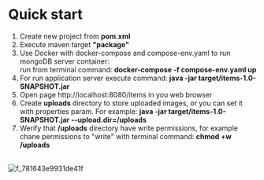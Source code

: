 # Quick start

1. Create new project from <b>pom.xml</b><br>
2. Execute maven target <b>"package"</b><br>
3. Use Docker with docker-compose and compose-env.yaml to run mongoDB server container:<br>
	run from terminal command: <b>docker-compose -f compose-env.yaml up</b><br>
4. For run application server execute command: <b>java -jar target/items-1.0-SNAPSHOT.jar</b><br>
5. Open page http://localhost:8080/items in you web browser<br>
6. Create <b>uploads</b> directory to store uploaded images, or you can set it with properties param.
For example: <b>java -jar target/items-1.0-SNAPSHOT.jar --upload.dir=/uploads</b><br>
7. Werify that <b>/uploads</b> directory have write permissions, for example chane permissions to "write" with terminal command: <b>chmod +w /uploads</b><br><br>

![f_781643e9931de41f](https://github.com/ickee953/items/assets/152408327/adf2be52-368b-41c6-b52b-a720efb5cfe0)
